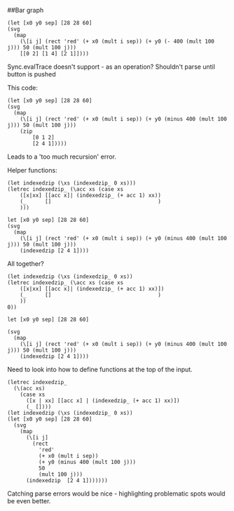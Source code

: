 ##Bar graph
```
(let [x0 y0 sep] [28 28 60]
(svg 
  (map
    (\[i j] (rect 'red' (+ x0 (mult i sep)) (+ y0 (- 400 (mult 100 j))) 50 (mult 100 j)))
    [[0 2] [1 4] [2 1]])))
```

Sync.evalTrace doesn't support - as an operation?
Shouldn't parse until button is pushed

This code:
```
(let [x0 y0 sep] [28 28 60]
(svg 
  (map
    (\[i j] (rect 'red' (+ x0 (mult i sep)) (+ y0 (minus 400 (mult 100 j))) 50 (mult 100 j)))
    (zip
        [0 1 2]
        [2 4 1]))))
```
Leads to a 'too much recursion' error.

Helper functions:
```
(let indexedzip (\xs (indexedzip_ 0 xs)))
(letrec indexedzip_ (\acc xs (case xs 
    ([x|xx] [[acc x]| (indexedzip_ (+ acc 1) xx))
    (_      []                                  )
    )))
```

```
let [x0 y0 sep] [28 28 60]
(svg 
  (map
    (\[i j] (rect 'red' (+ x0 (mult i sep)) (+ y0 (minus 400 (mult 100 j))) 50 (mult 100 j)))
    (indexedzip [2 4 1])))
```

All together?
```
(let indexedzip (\xs (indexedzip_ 0 xs))
(letrec indexedzip_ (\acc xs (case xs 
    ([x|xx] [[acc x]| (indexedzip_ (+ acc 1) xx)])
    (_      []                                  )
    ))
0))

let [x0 y0 sep] [28 28 60]

(svg 
  (map
    (\[i j] (rect 'red' (+ x0 (mult i sep)) (+ y0 (minus 400 (mult 100 j))) 50 (mult 100 j)))
    (indexedzip [2 4 1])))
```

Need to look into how to define functions at the top of the input.

```
(letrec indexedzip_
  (\(acc xs)
    (case xs
      ([x | xx] [[acc x] | (indexedzip_ (+ acc 1) xx)])
      (_ [])))
(let indexedzip (\xs (indexedzip_ 0 xs))
(let [x0 y0 sep] [28 28 60]
  (svg 
    (map
      (\[i j]
        (rect
          'red'
          (+ x0 (mult i sep))
          (+ y0 (minus 400 (mult 100 j)))
          50
          (mult 100 j)))
      (indexedzip  [2 4 1]))))))
```

Catching parse errors would be nice - highlighting problematic spots would be even better.
